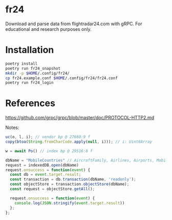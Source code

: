 # fr24

Download and parse data from flightradar24.com with gRPC.
For educational and research purposes only.

# Installation

```bash
poetry install
poetry run fr24_snapshot
mkdir -p $HOME/.config/fr24/
cp fr24.example.conf $HOME/.config/fr24/fr24.conf
poetry run fr24_login
```

# References

https://github.com/grpc/grpc/blob/master/doc/PROTOCOL-HTTP2.md

Notes:
```js
uc(o, l, i); // vendor bp @ 27660:9 f
copy(btoa(String.fromCharCode.apply(null, i))); // i: Uint8Array

w = await Po() // index bp @ 29516:8 f

dbName = "MobileCountries" // AircraftFamily, Airlines, Airports, MobileCountries
request = indexedDB.open(dbName)
request.onsuccess = function(event) {
  const db = event.target.result;
  const transaction = db.transaction(dbName, 'readonly');
  const objectStore = transaction.objectStore(dbName);
  const request = objectStore.getAll();

  request.onsuccess = function(event) {
    console.log(JSON.stringify(event.target.result))
  };
};
